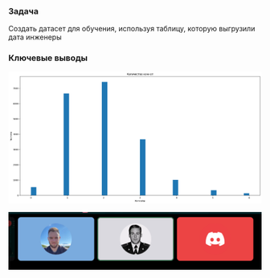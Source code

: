 ### Задача 
Cоздать датасет для обучения, используя таблицу, которую выгрузили дата инженеры


### Ключевые выводы
![Alt text](image.png)

![Alt text](image-1.png)